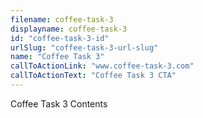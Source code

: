 ```yaml
---
filename: coffee-task-3
displayname: coffee-task-3
id: "coffee-task-3-id"
urlSlug: "coffee-task-3-url-slug"
name: "Coffee Task 3"
callToActionLink: "www.coffee-task-3.com"
callToActionText: "Coffee Task 3 CTA"
---
```


Coffee Task 3 Contents
